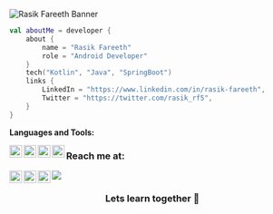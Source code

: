 ![Rasik Fareeth Banner](https://raw.github.com/rasfarrf5/rasfarrf5/master/github.png)

```kotlin
val aboutMe = developer {
    about {
        name = "Rasik Fareeth"
        role = "Android Developer"
    }
    tech("Kotlin", "Java", "SpringBoot")
    links {
        LinkedIn = "https://www.linkedin.com/in/rasik-fareeth",
        Twitter = "https://twitter.com/rasik_rf5",
    }
}
```


**Languages and Tools:**

<a href="https://www.java.com/en/">
  <img align="left" alt="Rasfar's Twitter" width="22px" src="https://cdn.jsdelivr.net/npm/simple-icons@3.13.0/icons/java.svg" />
</a>
<a href="http://developer.android.com/">
  <img align="left" alt="Rasfar's LinkedIn" width="22px" src="https://cdn.jsdelivr.net/npm/simple-icons@3.13.0/icons/android.svg" />
</a>
<a href="https://developer.android.com/kotlin">
  <img align="left" alt="Rasfar's Github" width="22px" src="https://cdn.jsdelivr.net/npm/simple-icons@3.13.0/icons/kotlin.svg" />
</a>
<a href="https://spring.io/projects/spring-boot">
  <img align="left" alt="Rasfar's Github" width="22px" src="https://cdn.jsdelivr.net/npm/simple-icons@3.13.0/icons/spring.svg" />
</a>


### Reach me at:
<a href="https://twitter.com/rasik_rf5">
  <img align="left" alt="Rasfar's Twitter" width="22px" src="https://cdn.jsdelivr.net/npm/simple-icons@v3/icons/twitter.svg" />
</a>
<a href="https://www.linkedin.com/in/rasik-fareeth">
  <img align="left" alt="Rasfar's LinkedIn" width="22px" src="https://cdn.jsdelivr.net/npm/simple-icons@v3/icons/linkedin.svg" />
</a>
<a href="https://github.com/rasfarrf5">
  <img align="left" alt="Rasfar's Github" width="22px" src="https://cdn.jsdelivr.net/npm/simple-icons@v3/icons/github.svg" />
</a>


<a href="https://github.com/rasfarrf5">
  <img align="center" src="https://github-readme-stats.vercel.app/api/top-langs/?username=rasfarrf5&theme=light&hide_langs_below=1" />
</a>


<div align="center">

### Lets learn together 🌱

</div>
